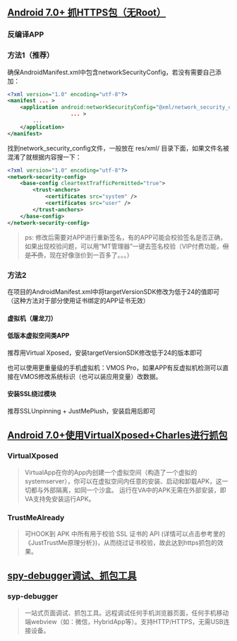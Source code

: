 ## [Android 7.0+ 抓HTTPS包（无Root）](https://www.lzskyline.com/index.php/archives/3/)

### 反编译APP

### 方法1（推荐）

确保AndroidManifest.xml中包含networkSecurityConfig，若没有需要自己添加：

```xml
<?xml version="1.0" encoding="utf-8"?>
<manifest ... >
    <application android:networkSecurityConfig="@xml/network_security_config"
                    ... >
        ...
    </application>
</manifest>
```

找到network_security_config文件，一般放在 res/xml/ 目录下面，如果文件名被混淆了就根据内容搜一下：

```xml
<?xml version="1.0" encoding="utf-8"?>
<network-security-config>
    <base-config cleartextTrafficPermitted="true">
        <trust-anchors>
            <certificates src="system" />
            <certificates src="user" />
        </trust-anchors>
    </base-config>
</network-security-config>
```

> ps: 修改后需要对APP进行重新签名，有的APP可能会校验签名是否正确，如果出现校验问题，可以用“MT管理器”一键去签名校验（VIP付费功能，~~但是不贵~~，现在好像涨价到一百多了。。。）

### 方法2

在项目的AndroidManifest.xml中将targetVersionSDK修改为低于24的值即可（这种方法对于部分使用证书绑定的APP证书无效）

#### 虚拟机（屠龙刀）

#### 低版本虚拟空间类APP

推荐用Virtual Xposed，安装targetVersionSDK修改低于24的版本即可

也可以使用更重量级的手机虚拟机：VMOS Pro，如果APP有反虚拟机检测可以直接在VMOS修改系统标识（也可以装应用变量）改数据。

#### 安装SSL绕过模块

推荐SSLUnpinning + JustMePlush，安装启用后即可



## [Android 7.0+使用VirtualXposed+Charles进行抓包](https://zhuanlan.zhihu.com/p/162823763)

### VirtualXposed

> VirtualApp在你的App内创建一个虚拟空间（构造了一个虚拟的systemserver），你可以在虚拟空间内任意的安装、启动和卸载APK，这一切都与外部隔离，如同一个沙盒。
> 运行在VA中的APK无需在外部安装，即VA支持免安装运行APK。

### TrustMeAlready

> 可HOOK到 APK 中所有用于校验 SSL 证书的 API (详情可以点击参考里的《JustTrustMe原理分析》)，从而绕过证书校验，故此达到https抓包的效果。



## [spy-debugger调试、抓包工具](https://www.jianshu.com/p/833397313de1)

### syp-debugger

> 一站式页面调试、抓包工具。远程调试任何手机浏览器页面，任何手机移动端webview（如：微信，HybridApp等）。支持HTTP/HTTPS，无需USB连接设备。

